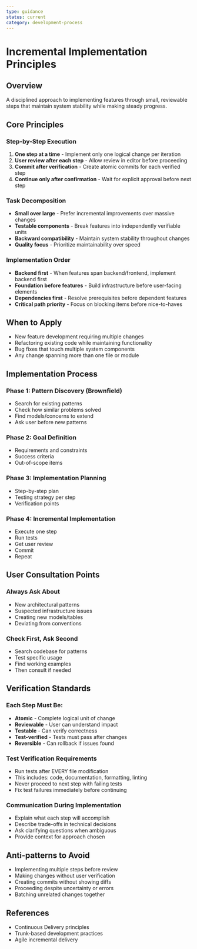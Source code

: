 ```yaml
---
type: guidance
status: current
category: development-process
---
```


# Incremental Implementation Principles

## Overview
A disciplined approach to implementing features through small, reviewable steps that maintain system stability while making steady progress.

## Core Principles

### Step-by-Step Execution
1. **One step at a time** - Implement only one logical change per iteration
2. **User review after each step** - Allow review in editor before proceeding
3. **Commit after verification** - Create atomic commits for each verified step
4. **Continue only after confirmation** - Wait for explicit approval before next step

### Task Decomposition
- **Small over large** - Prefer incremental improvements over massive changes
- **Testable components** - Break features into independently verifiable units
- **Backward compatibility** - Maintain system stability throughout changes
- **Quality focus** - Prioritize maintainability over speed

### Implementation Order
- **Backend first** - When features span backend/frontend, implement backend first
- **Foundation before features** - Build infrastructure before user-facing elements
- **Dependencies first** - Resolve prerequisites before dependent features
- **Critical path priority** - Focus on blocking items before nice-to-haves

## When to Apply
- New feature development requiring multiple changes
- Refactoring existing code while maintaining functionality
- Bug fixes that touch multiple system components
- Any change spanning more than one file or module

## Implementation Process

### Phase 1: Pattern Discovery (Brownfield)
- Search for existing patterns
- Check how similar problems solved
- Find models/concerns to extend
- Ask user before new patterns

### Phase 2: Goal Definition
- Requirements and constraints
- Success criteria
- Out-of-scope items

### Phase 3: Implementation Planning
- Step-by-step plan
- Testing strategy per step
- Verification points

### Phase 4: Incremental Implementation
- Execute one step
- Run tests
- Get user review
- Commit
- Repeat

## User Consultation Points

### Always Ask About
- New architectural patterns
- Suspected infrastructure issues
- Creating new models/tables
- Deviating from conventions

### Check First, Ask Second
- Search codebase for patterns
- Test specific usage
- Find working examples
- Then consult if needed

## Verification Standards

### Each Step Must Be:
- **Atomic** - Complete logical unit of change
- **Reviewable** - User can understand impact
- **Testable** - Can verify correctness
- **Test-verified** - Tests must pass after changes
- **Reversible** - Can rollback if issues found

### Test Verification Requirements
- Run tests after EVERY file modification
- This includes: code, documentation, formatting, linting
- Never proceed to next step with failing tests
- Fix test failures immediately before continuing

### Communication During Implementation
- Explain what each step will accomplish
- Describe trade-offs in technical decisions
- Ask clarifying questions when ambiguous
- Provide context for approach chosen

## Anti-patterns to Avoid
- Implementing multiple steps before review
- Making changes without user verification
- Creating commits without showing diffs
- Proceeding despite uncertainty or errors
- Batching unrelated changes together

## References
- Continuous Delivery principles
- Trunk-based development practices
- Agile incremental delivery